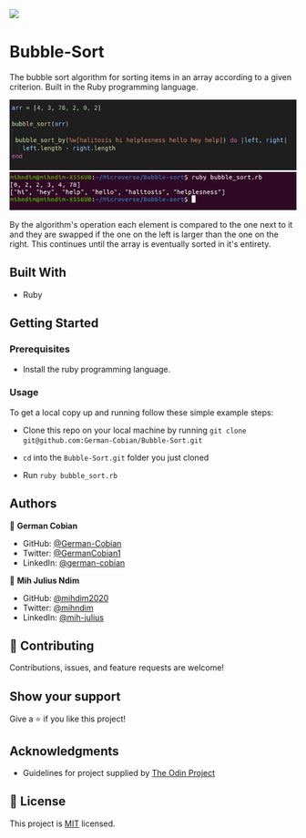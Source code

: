 ![](https://img.shields.io/badge/Microverse-blueviolet)

# Bubble-Sort

The bubble sort algorithm for sorting items in an array according to a given criterion. Built in the Ruby programming language.

![screenshot](images/testdata.png)
![screenshot](images/results.png)

By the algorithm's operation each element is compared to the one next to it and they are swapped if the one on the left is larger than the one on the right. This continues until the array is eventually sorted in it's entirety.


## Built With

* Ruby


## Getting Started

### Prerequisites

* Install the ruby programming language.

### Usage

To get a local copy up and running follow these simple example steps:

* Clone this repo on your local machine by running `git clone git@github.com:German-Cobian/Bubble-Sort.git`
   
* `cd` into the `Bubble-Sort.git` folder you just cloned

* Run `ruby bubble_sort.rb`


## Authors

👤 **German Cobian**

* GitHub: [@German-Cobian](https://github.com/German-Cobian)
* Twitter: [@GermanCobian1](https://twitter.com/GermanCobian1)
* LinkedIn: [@german-cobian](https://linkedin.com/german-cobian)

👤 **Mih Julius Ndim**

* GitHub: [@mihdim2020](https://github.com/mihndim2020)
* Twitter: [@mihndim](https://twitter.com/mihndim2020)
* LinkedIn: [@mih-julius](https://linkedin.com/mih-julius)

## 🤝 Contributing

Contributions, issues, and feature requests are welcome!


## Show your support

Give a ⭐️ if you like this project!


## Acknowledgments

* Guidelines for project supplied by [The Odin Project](https://www.theodinproject.com/paths/full-stack-ruby-on-rails/courses/ruby-programming/lessons/bubble-sort)


## 📝 License

This project is [MIT](https://github.com/German-Cobian/Bubble-Sort/blob/main/LICENSE) licensed.

